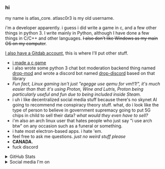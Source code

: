 ### hi
my name is atlas\_core. atlasc0r3 is my old username.

i'm a developer apparently. i guess i did write a game in c, and a few other things in python 3.
I write mainly in Python, although I have done a few things in C/C++ and other languages. 
~~I also don't like Windows as my main OS on my computer~~.

[I also have a Gitdab account](https://gitdab.com/atlas_core), this is where I'll put other stuff.

- [i made a c game](https://github.com/AtlasC0R3/dotty)
- i also wrote some python 3 chat bot moderation backend thing named [drop-mod](https://github.com/AtlasC0R3/drop-mod) and wrote a discord bot named [drop-discord](https://github.com/AtlasC0R3/drop-discord) based on that library
- *Fun fact, Linux gaming isn't just "egegge use qemu for vm!!1!", it's much easier than that: it's using Proton, Wine and Lutris, Proton being particularly useful and fun due to being included inside Steam.*
- i uh i like decentralized social media stuff because there's no skynet AI going to recommend me conspiracy theory stuff. what, do i look like the type of person to believe in government supremacy going to put 5G chips in child to sell their data? *what would they even have to sell?*
- i'm also an arch linux user that hates people who just say "i use arch btw" on any occasion such as a funeral or something.
- i hate most electron-based apps. i hate 'em.
- feel free to ask me questions. *just no weird stuff please*
- **CANADA.**
- fuck discord

<!--
**AtlasC0R3/AtlasC0R3** is a ✨ _special_ ✨ repository because its `README.md` (this file) appears on your GitHub profile.

Here are some ideas to get you started:

- 🔭 I’m currently working on ...
- 🌱 I’m currently learning ...
- 👯 I’m looking to collaborate on ...
- 🤔 I’m looking for help with ...
- 💬 Ask me about ...
- 📫 How to reach me: ...
- 😄 Pronouns: ...
- ⚡ Fun fact: ...

I'm keeping this in for a reference for later.
-->

<details>
    <summary>GitHub Stats</summary>
    <br />
      <img align="center" src="https://github-readme-stats.vercel.app/api?username=atlasc0r3&show_icons=true&theme=cobalt" />
      <img align="center" src="https://github-readme-stats.vercel.app/api/top-langs/?username=atlasc0r3&exclude_repo=atlasc0r3.github.io&layout=compact&theme=cobalt" />
</details>

<details>
    <summary>Social media I'm on</summary>
    <p align="center">
      <a rel="me" href="https://mastodon.online/@atlas_core"> <img src="https://raw.githubusercontent.com/github/explore/80688e429a7d4ef2fca1e82350fe8e3517d3494d/topics/mastodon/mastodon.png" alt="Mastodon" height="40" style="vertical-align:top; margin:4px"></a>
      <a href="https://gitdab.com/atlas_core"> <img src="https://gitdab.com/img/gitea-lg.png" alt="Gitdab" height="40" style="vertical-align:top; margin:4px"></a>
      <!--
      <a href="https://matrix.to/#/@atlas_core:matrix.org"> <img src="https://raw.githubusercontent.com/matrix-org/matrix.org/master/content/matrix%20logo.svg" alt="Matrix.org" height="40" style="vertical-align:top; margin:4px"></a>
      commented because this looks ugly
      -->
    </p>
</details>
